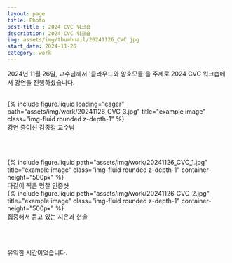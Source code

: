 ```yaml
---
layout: page
title: Photo
post-title : 2024 CVC 워크숍
description: 2024 CVC 워크숍
img: assets/img/thumbnail/20241126_CVC.jpg
start_date: 2024-11-26
category: work
---
```


2024년 11월 26일, 교수님께서 '클라우드와 암호모듈'을 주제로 2024 CVC 워크숍에서 강연을 진행하셨습니다. 

<br>

<div class="row">
    <div class="col-sm mt-3 mt-md-0">
        {% include figure.liquid loading="eager" path="assets/img/work/20241126_CVC_3.jpg" title="example image" class="img-fluid rounded z-depth-1" %}
    </div>
</div>
<div class="caption">
    강연 중이신 김종길 교수님
</div>

<br><br>


<div class="row justify-content-sm-center">
    <div class="col-sm-6 mt-3 mt-md-0">
        {% include figure.liquid path="assets/img/work/20241126_CVC_1.jpg" title="example image" class="img-fluid rounded z-depth-1" container-height="500px" %}
        <div class="caption">
            다같이 찍은 명찰 인증샷
        </div>
    </div>
    <div class="col-sm-6 mt-3 mt-md-0">
        {% include figure.liquid path="assets/img/work/20241126_CVC_2.jpg" title="example image" class="img-fluid rounded z-depth-1" container-height="500px" %}
        <div class="caption">
            집중해서 듣고 있는 지은과 현솔
        </div>
    </div>
</div>

<br><br>

유익한 시간이었습니다.
